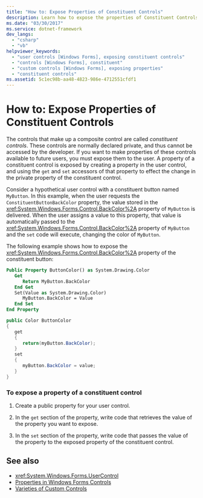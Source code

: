```yaml
---
title: "How to: Expose Properties of Constituent Controls"
description: Learn how to expose the properties of Constituent Controls, controls that are usually private, can be made available for public access.
ms.date: "03/30/2017"
ms.service: dotnet-framework
dev_langs:
  - "csharp"
  - "vb"
helpviewer_keywords:
  - "user controls [Windows Forms], exposing constituent controls"
  - "controls [Windows Forms], constituent"
  - "custom controls [Windows Forms], exposing properties"
  - "constituent controls"
ms.assetid: 5c1ec98b-aa48-4823-986e-4712551cfdf1
---
```

# How to: Expose Properties of Constituent Controls

The controls that make up a composite control are called *constituent controls*. These controls are normally declared private, and thus cannot be accessed by the developer. If you want to make properties of these controls available to future users, you must expose them to the user. A property of a constituent control is exposed by creating a property in the user control, and using the `get` and `set` accessors of that property to effect the change in the private property of the constituent control.

 Consider a hypothetical user control with a constituent button named `MyButton`. In this example, when the user requests the `ConstituentButtonBackColor` property, the value stored in the <xref:System.Windows.Forms.Control.BackColor%2A> property of `MyButton` is delivered. When the user assigns a value to this property, that value is automatically passed to the <xref:System.Windows.Forms.Control.BackColor%2A> property of `MyButton` and the `set` code will execute, changing the color of `MyButton`.

 The following example shows how to expose the <xref:System.Windows.Forms.Control.BackColor%2A> property of the constituent button:

```vb
Public Property ButtonColor() as System.Drawing.Color
   Get
      Return MyButton.BackColor
   End Get
   Set(Value as System.Drawing.Color)
      MyButton.BackColor = Value
   End Set
End Property
```

```csharp
public Color ButtonColor
{
   get
   {
      return(myButton.BackColor);
   }
   set
   {
      myButton.BackColor = value;
   }
}
```

### To expose a property of a constituent control

1. Create a public property for your user control.

2. In the `get` section of the property, write code that retrieves the value of the property you want to expose.

3. In the `set` section of the property, write code that passes the value of the property to the exposed property of the constituent control.

## See also

- <xref:System.Windows.Forms.UserControl>
- [Properties in Windows Forms Controls](properties-in-windows-forms-controls.md)
- [Varieties of Custom Controls](/dotnet/desktop/winforms/controls-design/overview)
